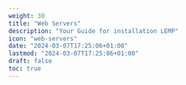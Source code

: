 ```yaml
---
weight: 30
title: "Web Servers"
description: "Your Guide for installation LEMP"
icon: "web-servers"
date: "2024-03-07T17:25:06+01:00"
lastmod: "2024-03-07T17:25:06+01:00"
draft: false
toc: true
---
```

